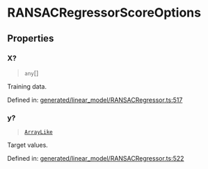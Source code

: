 # RANSACRegressorScoreOptions

## Properties

### X?

> `any`[]

Training data.

Defined in:  [generated/linear\_model/RANSACRegressor.ts:517](https://github.com/transitive-bullshit/scikit-learn-ts/blob/b59c1ff/packages/sklearn/src/generated/linear_model/RANSACRegressor.ts#L517)

### y?

> [`ArrayLike`](../types/ArrayLike.md)

Target values.

Defined in:  [generated/linear\_model/RANSACRegressor.ts:522](https://github.com/transitive-bullshit/scikit-learn-ts/blob/b59c1ff/packages/sklearn/src/generated/linear_model/RANSACRegressor.ts#L522)
